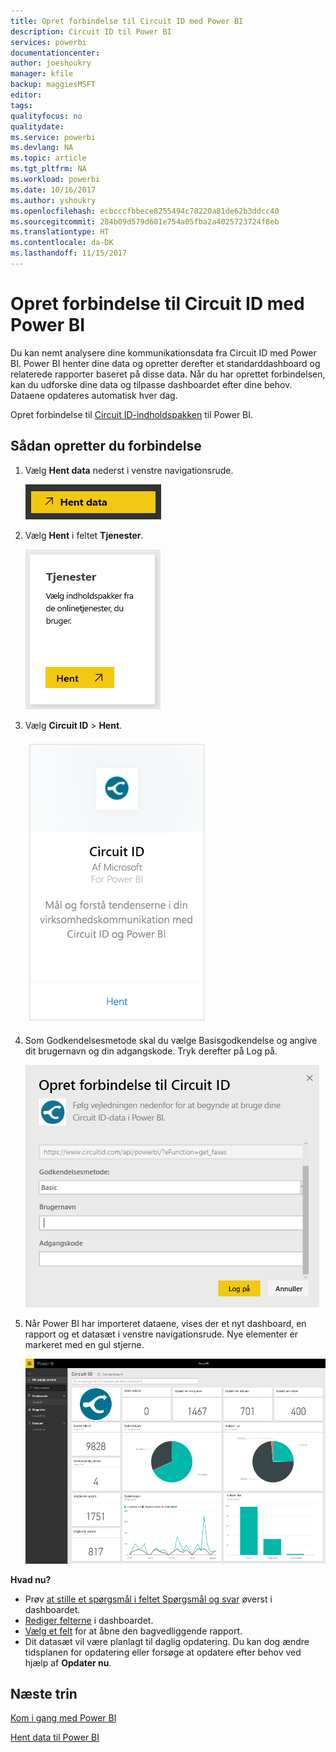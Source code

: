 ```yaml
---
title: Opret forbindelse til Circuit ID med Power BI
description: Circuit ID til Power BI
services: powerbi
documentationcenter: 
author: joeshoukry
manager: kfile
backup: maggiesMSFT
editor: 
tags: 
qualityfocus: no
qualitydate: 
ms.service: powerbi
ms.devlang: NA
ms.topic: article
ms.tgt_pltfrm: NA
ms.workload: powerbi
ms.date: 10/16/2017
ms.author: yshoukry
ms.openlocfilehash: ecbcccfbbece8255494c78220a81de62b3ddcc40
ms.sourcegitcommit: 284b09d579d601e754a05fba2a4025723724f8eb
ms.translationtype: HT
ms.contentlocale: da-DK
ms.lasthandoff: 11/15/2017
---
```

# <a name="connect-to-circuit-id-with-power-bi"></a>Opret forbindelse til Circuit ID med Power BI
Du kan nemt analysere dine kommunikationsdata fra Circuit ID med Power BI. Power BI henter dine data og opretter derefter et standarddashboard og relaterede rapporter baseret på disse data. Når du har oprettet forbindelsen, kan du udforske dine data og tilpasse dashboardet efter dine behov. Dataene opdateres automatisk hver dag.

Opret forbindelse til [Circuit ID-indholdspakken](https://app.powerbi.com/getdata/services/circuitid) til Power BI.

## <a name="how-to-connect"></a>Sådan opretter du forbindelse
1. Vælg **Hent data** nederst i venstre navigationsrude.
   
    ![](media/service-connect-to-circuit-id/getdata.png)
2. Vælg **Hent** i feltet **Tjenester**.
   
    ![](media/service-connect-to-circuit-id/services.png)
3. Vælg **Circuit ID** \> **Hent**.
   
    ![](media/service-connect-to-circuit-id/circuitid.png)
4. Som Godkendelsesmetode skal du vælge Basisgodkendelse og angive dit brugernavn og din adgangskode. Tryk derefter på Log på.
   
    ![](media/service-connect-to-circuit-id/circuitid_login.png)
5. Når Power BI har importeret dataene, vises der et nyt dashboard, en rapport og et datasæt i venstre navigationsrude. Nye elementer er markeret med en gul stjerne.
   
    ![](media/service-connect-to-circuit-id/circuitid_dashboard_chrome.png)

**Hvad nu?**

* Prøv [at stille et spørgsmål i feltet Spørgsmål og svar](service-q-and-a.md) øverst i dashboardet.
* [Rediger felterne](service-dashboard-edit-tile.md) i dashboardet.
* [Vælg et felt](service-dashboard-tiles.md) for at åbne den bagvedliggende rapport.
* Dit datasæt vil være planlagt til daglig opdatering. Du kan dog ændre tidsplanen for opdatering eller forsøge at opdatere efter behov ved hjælp af **Opdater nu**.

## <a name="next-steps"></a>Næste trin
[Kom i gang med Power BI](service-get-started.md)

[Hent data til Power BI](service-get-data.md)

